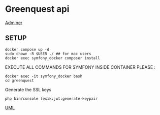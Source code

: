 # Greenquest api

[Adminer](http://localhost:8080/?pgsql=db&username=greenquest_admin&db=greenquest&ns=public)

## SETUP
```shell
docker compose up -d
sudo chown -R $USER ./ ## for mac users
docker exec symfony_docker composer install
```

EXECUTE ALL COMMANDS FOR SYMFONY INSIDE CONTAINER PLEASE :
```shell
docker exec -it symfony_docker bash
cd greenquest
```

Generate the SSL keys
```shell
php bin/console lexik:jwt:generate-keypair
```

[UML](./UML.md)


